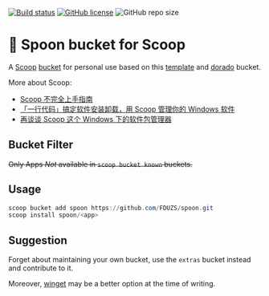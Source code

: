 [![Build status](https://ci.appveyor.com/api/projects/status/6f2p9phb7jwsy0jd/branch/main?svg=true)](https://ci.appveyor.com/project/FDUZS/spoon/branch/main)
[![GitHub license](https://img.shields.io/github/license/FDUZS/spoon?style=flat-square)](https://github.com/FDUZS/spoon/blob/master/LICENSE)
![GitHub repo size](https://img.shields.io/github/repo-size/FDUZS/spoon?style=flat-square)

# 🥄 Spoon bucket for Scoop

A [Scoop](https://github.com/lukesampson/scoop) [bucket](https://github.com/lukesampson/scoop/wiki/Buckets) for personal use based on this [template](https://github.com/Ash258/GenericBucket) and [dorado](https://github.com/chawyehsu/dorado) bucket.

More about Scoop:

- [Scoop 不完全上手指南](https://www.iamzs.top/archives/scoop-guidebook.html)
- [「一行代码」搞定软件安装卸载，用 Scoop 管理你的 Windows 软件](https://sspai.com/post/52496)
- [再谈谈 Scoop 这个 Windows 下的软件包管理器](https://www.h404bi.com/blog/2018/05/talk-about-scoop-the-package-manager-for-windows-again)

## Bucket Filter

~~Only Apps *Not* available in `scoop bucket known` buckets.~~

## Usage

```powershell
scoop bucket add spoon https://github.com/FDUZS/spoon.git
scoop install spoon/<app>
```

## Suggestion

Forget about maintaining your own bucket, use the `extras` bucket instead and contribute to it.

Moreover, [winget](https://winget.run/) may be a better option at the time of writing.
